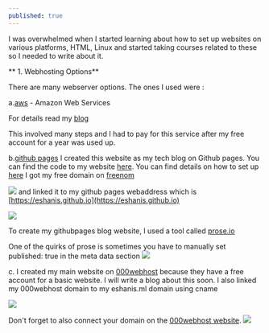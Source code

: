 ```yaml
---
published: true
---
```

I was overwhelmed when I started learning about how to set up websites on various platforms, HTML, Linux and started taking courses related to these so I needed to write about it.  

** 1. Webhosting Options**

There are many webserver options. The ones I used were :

a.[aws](https://aws.amazon.com/console/) - Amazon Web Services 

For details read my [blog](https://blog.eshani.ml/website-on-AWS/) 

This involved many steps and I had to pay for this service after my free account for a year was used up.

b.[github pages](https://blog.eshani.ml/) I created this website as my tech blog on Github pages. You can find the code to my website [here](https://github.com/eshanis/eshanis.github.io). You can find details on how to set up [here](https://blog.eshani.ml/github-website/) I got my free domain on [freenom](https://my.freenom.com/clientarea.php?action=domains) 

![]({{site.baseurl}}/assets/images/freenom_domain.PNG)
and linked it to my github pages webaddress which is [https://eshanis.github.io](https://eshanis.github.io)

![]({{site.baseurl}}/assets/images/freenom_cname.PNG)

To create my githubpages blog website, I used a tool called [prose.io](https://prose.io/#eshanis)

One of the quirks of prose is sometimes you have to manually set published: true in the meta data section
![]({{site.baseurl}}/assets/images/prose_to_publish.PNG)

c. I created my main website on [000webhost](https://www.000webhost.com/) because they have a free account for a basic website. I will write a blog about this soon. I also linked my 000webhost domain to my eshanis.ml domain using cname 

![]({{site.baseurl}}/assets/images/freenom_cname.PNG) 

Don't forget to also connect your domain on the [000webhost website](https://www.000webhost.com/).
![]({{site.baseurl}}/assets/images/000webhost_domain.PNG)


